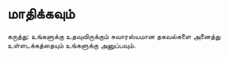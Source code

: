 # மாதிக்கவும்

கருத்து: உங்களுக்கு உதவுவிருக்கும் சுவாரஸ்யமான தகவல்களை அனைத்து உள்ளடக்கத்தையும் உங்களுக்கு அனுப்பவும்.

